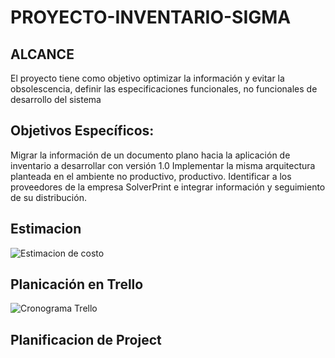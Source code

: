 # PROYECTO-INVENTARIO-SIGMA
## ALCANCE
  El proyecto tiene como objetivo optimizar la información y evitar la obsolescencia, definir las especificaciones funcionales, no funcionales de desarrollo del sistema 
## Objetivos Específicos:
Migrar la información de un documento plano hacia la aplicación de inventario a desarrollar con versión 1.0
Implementar la misma arquitectura planteada en el ambiente no productivo, productivo.
Identificar a los proveedores de la empresa SolverPrint e integrar información y seguimiento de su distribución.

## Estimacion
![Estimacion de costo](https://1.bp.blogspot.com/-UEwaQCuZp-w/X7rdt4YWUUI/AAAAAAAAZ9Y/y7B2oTTSFL84XfXC4AAt317zLeua-NkgACLcBGAsYHQ/s625/puntofuncion.JPG)
## Planicación en Trello
![Cronograma Trello](https://1.bp.blogspot.com/-D5Qc_-UTPBM/X7rbwYN9VrI/AAAAAAAAZ9M/4E5DC1F08DQ0ny8hlRbyeseW-8DGNsRgwCLcBGAsYHQ/s1366/trello.JPG)
## Planificacion de Project



